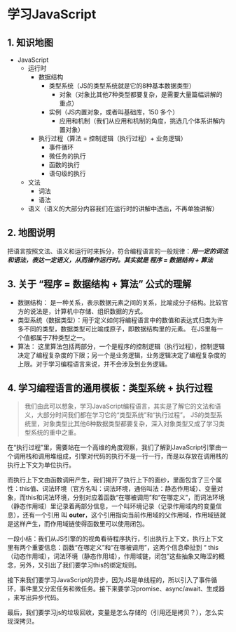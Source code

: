 # 学习JavaScript

## 1. 知识地图
- JavaScript
  - 运行时
    - 数据结构
      - 类型系统（JS的类型系统就是它的8种基本数据类型）
        - 对象（对象比其他7种类型都要复杂，是需要大量篇幅讲解的重点）
      - 实例（JS内置对象，或者叫基础库，150 多个）
        - 应用和机制（我们从应用和机制的角度，挑选几个体系讲解内置对象）
    - 执行过程（算法 = 控制逻辑（执行过程）+ 业务逻辑）
        - 事件循环
        - 微任务的执行
        - 函数的执行
        - 语句级的执行
  - 文法
    - 词法
    - 语法
  - 语义（语义的大部分内容我们在运行时的讲解中透出，不再单独讲解）

## 2. 地图说明

把语言按照文法、语义和运行时来拆分，符合编程语言的一般规律：***用一定的词法和语法，表达一定语义，从而操作运行时。其实就是 程序 = 数据结构 + 算法***

## 3. 关于 “程序 = 数据结构 + 算法” 公式的理解

- 数据结构： 是一种关系，表示数据元素之间的关系，比喻成分子结构。比较官方的说法是，计算机中存储、组织数据的方式。
- 类型系统（数据类型）：用于定义如何将编程语言中的数值和表达式归类为许多不同的类型，数据类型可比喻成原子，即数据结构里的元素。 在JS里每一个值都属于7种类型之一。
- 算法： 这里算法包括两部分，一个是程序的控制逻辑（执行过程），控制逻辑决定了编程复杂度的下限；另一个是业务逻辑，业务逻辑决定了编程复杂度的上限。对于学习编程语言来说，并不会涉及到业务逻辑。

## 4. 学习编程语言的通用模板：类型系统 + 执行过程
> 我们由此可以想象，学习JavaScript编程语言，其实是了解它的文法和语义，大部分时间我们都在学习它的“类型系统”和“执行过程”。
JS的类型系统里，对象类型比其他6种数据类型都要复杂，深入对象类型又成了学习类型系统的重中之重。

在“执行过程”里，需要站在一个高维的角度观察，我们了解到JavaScript引擎由一个调用栈和调用堆组成，引擎对代码的执行不是一行一行，而是以存放在调用栈的执行上下文为单位执行。

而执行上下文由函数调用产生，我们揭开了执行上下的面纱，里面包含了三个属性：this值、词法环境（官方名叫：词法环境，通俗叫法：静态作用域）、变量对象，而this和词法环境，分别对应着函数“在哪被调用”和“在哪定义”，而词法环境（静态作用域）里记录着两部分信息，一个叫环境记录（记录作用域内的变量信息），还有一个引用 叫 __outer__，这个引用指向当前作用域的父作用域，作用域链就是这样产生，而作用域链使得函数里可以使用闭包。

一段小结：我们从JS引擎的的视角看待程序执行，引出执行上下文，执行上下文里有两个重要信息：函数“在哪定义”和“在哪被调用”，这两个信息牵扯到 “ this（动态作用域），词法环境（静态作用域），作用域链，闭包”这些抽象又晦涩的概念，另外，又引出了我们要学习this的绑定规则。

接下来我们要学习JavaScript的异步，因为JS是单线程的，所以引入了事件循环，事件里又分宏任务和微任务。接下来要学习promise、async/await、生成器 ，来写出异步代码。

最后，我们要学习js的垃圾回收，变量是怎么存储的（引用还是拷贝？），怎么实现深拷贝。


